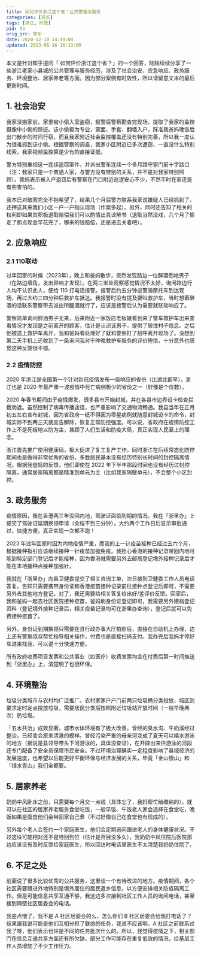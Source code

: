 ```yaml
---
title: 如何评价浙江这个省：公共管理与服务
categories: [观点]
tags: [浙江, 时政]
pid: 53
orig_src: 知乎
date: 2020-12-10 14:49:04
updated: 2023-06-16 16:13:00
---
```


本文是针对知乎提问「 如何评价浙江这个省？」的一个回答，陆陆续续分享了一些浙江老家小县城的公共管理与服务经历，涉及了社会治安、应急响应、政务服务、环境整治、居家养老等方面。因为部分案例有时效性，所以请留意文末的最后更新时间。
<!-- more -->

## 1. 社会治安

我家没搬家前，家里被小偷入室盗窃，报警后警察勘查完现场，提取了我家的监控摄像中小偷的踪迹。该小偷极为专业，蒙面、手套、翻墙入户，踩准我爸妈晚饭后出门散步的时间行窃，而且我家附近社会监控覆盖还没有特别完善，所以我一度认为很难抓到该小偷。根据警察的调查，我家小区附近已多次遭窃，一直没什么特别线索，我家视频监控算是少有的直接证据。

警方特别重视这一连续盗窃案件，并派出警车连续一个多月蹲守家门前十字路口（注：我家只是一个普通人家，与警方没有特别的关系，并不是对我家特别照顾）。我妈表示被入户盗窃后有警察在门口附近巡逻安心不少，不然平时在家还是有些害怕的。

我本已对破案完全不抱希望了，结果几个月后警方联系我家说嫌疑人已经抓到了，还押送其来我们小区一户一户指认现场（作案多起）。另外，同时还告知了相关的权利即如果其积极退赃赔偿我们可以酌情出具谅解书（退赃当然没戏，几个月了偷走了那点现金早花完了，哪来的钱赔偿，还是进去关着吧）。

## 2. 应急响应

### 2.1 110联动

过年回家的时候（2023年），晚上和爸妈散步，突然发现路边一位醉酒倒地男子（在路边墙角，发出异响才发现）。在两三米处观察感觉情况不太好，询问路边行人均不认识此人，便给 110 打电话报警。报警后约五分钟巡警骑摩托车到达现场，再过大约三四分钟后救护车抵达。我报警时没有提及要叫救护车，当时想着醉酒的话联系警察带去派出所醒酒就行了，应该是接警后认为需要就联动响应了。

警察简单询问醉酒男子无果，后来附近一家饭店老板娘看到来了警车救护车出来查看情况才发现是之前离开的顾客，估计是认识该男子，提供了居住村子信息。之后他被送上救护车离开，我和爸妈看处理好了就和警察打了招呼离开现场了。没想到第二天手机上还收到了一条询问我对于昨晚救护车服务的评价短信，十分意外也感觉这种反馈很不错。

### 2.2 疫情防控

2020 年浙江是全国第一个针对新冠疫情发布一级响应的省份（比湖北都早），浙江也是 2020 年最严重一波疫情中死亡病例极少的省份之一（好像是个位数）。

2020 年春节期间由于疫情爆发，很多县市开始封城，并在各县市边界设卡检查拦截劝返。虽然控制了病毒传播途径，也严重影响了交通物流畅通。我县当年在正月初五左右宣布封城，因为省政府一纸不得因为零星病例就随意封城设卡的命令，封城实际不到两三天就宣告解除，恢复正常防控强度。可以说，省政府在疫情防控工作上不是死板地以防为主，兼顾了人们生活和防疫大局，真正实现人民至上的理念。

浙江首先推广使用健康码，极大促进了复工复产工作。同时浙江在后续常态化防控期间也是做得非常优秀的省份，多数居民基本没有经历特别长时间的封控隔离情况。根据我爸妈的反馈，他们即使在 2022 年下半年那段时间也没有经历过封控隔离，通常居家隔离都是精准到单元为主（比如我家隔壁单元），不会整个小区封控。

## 3. 政务服务

疫情原因，我在香港两三年没回内地，驾驶证面临到期的情况。我在「浙里办」上提交了驾驶证延期换领申请（全程不到三分钟），大约两个工作日后显示审批通过，快捷方便。真正实现一次都不跑！

2023 年过年回家时因为内地疫情严重，而我的上一针疫苗接种已经过去六个月，根据接种指引应该继续接种一针疫苗加强免疫。我担心香港的接种记录带回内地可能到特定部门登记后才能接种，因为香港就需要另外去邮局登记境外接种记录后才能在本地接种点接种加强针。

我就在「浙里办」向县卫健委提交了相关咨询工单，次日接到卫健委工作人员电话答复。告知只需要携带身份证和香港疫苗接种记录前往接种点登记后即可，不需要另外去其他地方登记。对了，我还需要给相关答复给出好/差评价反馈。回家后，我和爸妈一起去社区医院接种疫苗，爸妈刷身份证登记即可，我需要另外建档登记资料（登记境外接种记录后，相关疫苗记录均可在浙里办查询），登记后就可以免费接种疫苗了。

另外，身份证到期换领只需要在县行政办事大厅拍照后，直接在自助机上办理，边上还有警察叔叔帮忙指导相关操作，付费也是直接扫码支付。我办完后我妈才停好车进来找我，可以说十分快速方便。

所有政府收费项目发票和公共事业（如医疗）收费发票均会在付费后第一时间推送到「浙里办」上，清楚明了也很环保。

## 4. 环境整治

垃圾分类城市与农村均广泛推广。农村家家户户门前两只垃圾桶分类投放，城区则要求定时定点投放垃圾，需要居民分类后按照附近垃圾站开放时间（一般早晚两次）扔垃圾。

「五水共治」成效显著，城市水体环境有了极大改善。曾经的臭水沟、牛奶溪经过整治，已经变会原来清澈的模样。曾经污染严重的母亲河变成了夏天可以嬉水游泳的地方（据说是县领导带头下河游泳的，具体没查证），在开辟出来供游泳的河段还专门配备了安全员保障市民安全。不过环境治理确实一定程度影响了县域经济的发展速度，也希望以后能更好平衡环保与经济发展的关系，毕竟「金山银山」和「绿水青山」我们全都要。

## 5. 居家养老

奶奶中风卧床之前，只需要每个月交一点钱（具体忘了，我妈帮忙给缴纳的），就可以在社区的居家养老服务食堂吃饭，一般早饭、午饭老人家会选择在食堂吃，晚饭如果是面食他们会带回家自己煮（不过好像自己在食堂也有现成的）。

另外每个老人会签约一个家庭医生，他们会定期询问跟进老人的身体健康状况。不过这块可能相对还不是特别到位（估计是开展没多久），我奶奶中风住院后医院那边应该没有及时反馈给家庭医生，所以回访时电话里医生不太清楚我奶奶住院了。

## 6. 不足之处

前面说了很多比较优秀的公共服务，这里谈一个有待改进的地方。疫情期间，各个社区需要跟进外地特别是境外居住的居民返乡信息，以方便安排相关防疫隔离工作。但是可能信息共享互通不够，我这边多次接到社区工作人员的询问电话，甚至接到隔壁社区居委会的电话。

我差点懵了，我不是 A 社区居委会的么，怎么你们 B 社区居委会给我打电话了？结果跟我说可能是他们互相分担了联络的任务，我说不应该啊，A 社区之前联系过我了呀，他们表示也许是不同的任务批次什么的。所以，我觉得疫情之下，相关部门在信息互通共享方面还有所欠缺，部分工作可能存在重复低效的情况，给基层工作人员增加了不少工作压力。